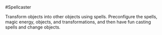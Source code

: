 #Spellcaster

Transform objects into other objects using spells. Preconfigure the spells, magic energy, objects, and transformations, and then have fun casting spells and change objects.
